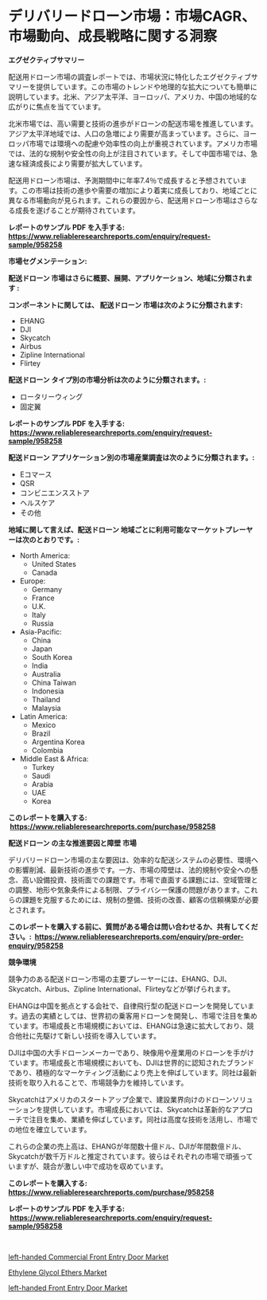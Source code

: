 <p><h1>デリバリードローン市場：市場CAGR、市場動向、成長戦略に関する洞察</h1></p><p><strong>エグゼクティブサマリー</strong></p>
<p><p>配送用ドローン市場の調査レポートでは、市場状況に特化したエグゼクティブサマリーを提供しています。この市場のトレンドや地理的な拡大についても簡単に説明しています。北米、アジア太平洋、ヨーロッパ、アメリカ、中国の地域的な広がりに焦点を当てています。</p><p>北米市場では、高い需要と技術の進歩がドローンの配送市場を推進しています。アジア太平洋地域では、人口の急増により需要が高まっています。さらに、ヨーロッパ市場では環境への配慮や効率性の向上が重視されています。アメリカ市場では、法的な規制や安全性の向上が注目されています。そして中国市場では、急速な経済成長により需要が拡大しています。</p><p>配送用ドローン市場は、予測期間中に年率7.4％で成長すると予想されています。この市場は技術の進歩や需要の増加により着実に成長しており、地域ごとに異なる市場動向が見られます。これらの要因から、配送用ドローン市場はさらなる成長を遂げることが期待されています。</p></p>
<p><strong>レポートのサンプル PDF を入手する: <a href="https://www.reliableresearchreports.com/enquiry/request-sample/958258">https://www.reliableresearchreports.com/enquiry/request-sample/958258</a></strong></p>
<p><strong>市場セグメンテーション:</strong></p>
<p><strong> 配送ドローン 市場はさらに概要、展開、アプリケーション、地域に分類されます :</strong></p>
<p><strong>コンポーネントに関しては、 配送ドローン 市場は次のように分類されます: &nbsp;</strong></p>
<p><ul><li>EHANG</li><li>DJI</li><li>Skycatch</li><li>Airbus</li><li>Zipline International</li><li>Flirtey</li></ul></p>
<p><strong> 配送ドローン タイプ別の市場分析は次のように分類されます。:</strong></p>
<p><ul><li>ロータリーウィング</li><li>固定翼</li></ul></p>
<p><strong>レポートのサンプル PDF を入手する: &nbsp;<a href="https://www.reliableresearchreports.com/enquiry/request-sample/958258">https://www.reliableresearchreports.com/enquiry/request-sample/958258</a></strong></p>
<p><strong> 配送ドローン アプリケーション別の市場産業調査は次のように分類されます。:</strong></p>
<p><ul><li>Eコマース</li><li>QSR</li><li>コンビニエンスストア</li><li>ヘルスケア</li><li>その他</li></ul></p>
<p><strong>地域に関して言えば、配送ドローン 地域ごとに利用可能なマーケットプレーヤーは次のとおりです。:</strong></p>
<p><ul>
    <li>
        North America:
        <ul>
            <li>United States</li>
            <li>Canada</li>
        </ul>
    </li>
    <li>
        Europe:
        <ul>
            <li>Germany</li>
            <li>France</li>
            <li>U.K.</li>
            <li>Italy</li>
            <li>Russia</li>
        </ul>
    </li>
    <li>
        Asia-Pacific:
        <ul>
            <li>China</li>
            <li>Japan</li>
            <li>South Korea</li>
            <li>India</li>
            <li>Australia</li>
            <li>China Taiwan</li>
            <li>Indonesia</li>
            <li>Thailand</li>
            <li>Malaysia</li>
        </ul>
    </li>
    <li>
        Latin America:
        <ul>
            <li>Mexico</li>
            <li>Brazil</li>
            <li>Argentina Korea</li>
            <li>Colombia</li>
        </ul>
    </li>
    <li>
        Middle East & Africa:
        <ul>
            <li>Turkey</li>
            <li>Saudi</li>
            <li>Arabia</li>
            <li>UAE</li>
            <li>Korea</li>
        </ul>
    </li>
    </ul></p>
<p><strong>このレポートを購入する: &nbsp;<a href="https://www.reliableresearchreports.com/purchase/958258">https://www.reliableresearchreports.com/purchase/958258</a></strong></p>
<p><strong>配送ドローン の主な推進要因と障壁 市場</strong></p>
<p><p>デリバリードローン市場の主な要因は、効率的な配送システムの必要性、環境への影響削減、最新技術の進歩です。一方、市場の障壁は、法的規制や安全への懸念、高い設備投資、技術面での課題です。市場で直面する課題には、空域管理との調整、地形や気象条件による制限、プライバシー保護の問題があります。これらの課題を克服するためには、規制の整備、技術の改善、顧客の信頼構築が必要とされます。</p></p>
<p><strong>このレポートを購入する前に、質問がある場合は問い合わせるか、共有してください。:&nbsp; <a href="https://www.reliableresearchreports.com/enquiry/pre-order-enquiry/958258">https://www.reliableresearchreports.com/enquiry/pre-order-enquiry/958258</a></strong></p>
<p><strong>競争環境</strong></p>
<p><p>競争力のある配送ドローン市場の主要プレーヤーには、EHANG、DJI、Skycatch、Airbus、Zipline International、Flirteyなどが挙げられます。</p><p>EHANGは中国を拠点とする会社で、自律飛行型の配送ドローンを開発しています。過去の実績としては、世界初の乗客用ドローンを開発し、市場で注目を集めています。市場成長と市場規模においては、EHANGは急速に拡大しており、競合他社に先駆けて新しい技術を導入しています。</p><p>DJIは中国の大手ドローンメーカーであり、映像用や産業用のドローンを手がけています。市場成長と市場規模においても、DJIは世界的に認知されたブランドであり、積極的なマーケティング活動により売上を伸ばしています。同社は最新技術を取り入れることで、市場競争力を維持しています。</p><p>Skycatchはアメリカのスタートアップ企業で、建設業界向けのドローンソリューションを提供しています。市場成長においては、Skycatchは革新的なアプローチで注目を集め、業績を伸ばしています。同社は高度な技術を活用し、市場での地位を確立しています。</p><p>これらの企業の売上高は、EHANGが年間数十億ドル、DJIが年間数億ドル、Skycatchが数千万ドルと推定されています。彼らはそれぞれの市場で頑張っていますが、競合が激しい中で成功を収めています。</p></p>
<p><strong>このレポートを購入する: &nbsp; <a href="https://www.reliableresearchreports.com/purchase/958258">https://www.reliableresearchreports.com/purchase/958258</a></strong></p>
<p><strong>レポートのサンプル PDF を入手する: &nbsp;<a href="https://www.reliableresearchreports.com/enquiry/request-sample/958258">https://www.reliableresearchreports.com/enquiry/request-sample/958258</a></strong><strong></strong></p>
<p>&nbsp;</p>
<p><p><a href="https://view.publitas.com/reportprime-1/left-handed-commercial-front-entry-door-market-research-report-provides-thorough-industry-overview-which-offers-an-in-depth-analysis-of-product-trends-and-new-market-divisions/">left-handed Commercial Front Entry Door Market</a></p><p><a href="https://github.com/Glendatilghmankmgz0rbhwpy/Market-Research-Report-List-1/blob/main/ethylene-glycol-ethers-market.md">Ethylene Glycol Ethers Market</a></p><p><a href="https://view.publitas.com/reportprime-1/left-handed-front-entry-door-market-size-market-trends-and-growth-outlook-forecasted-for-period-from-2023-to-2030/">left-handed Front Entry Door Market</a></p></p>